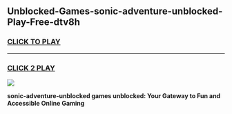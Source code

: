 
## Unblocked-Games-sonic-adventure-unblocked-Play-Free-dtv8h
<h3>
<a href="https://premium76.site?title=sonic-adventure-unblocked&ref=21A">CLICK TO PLAY</a></h3>
<hr>

<h3>
<a href="https://premium76.site?title=sonic-adventure-unblocked&ref=21A">CLICK 2 PLAY</a>
  
</h3>

<a href="https://premium76.site?title=sonic-adventure-unblocked&ref=21A"><img src="https://clearcache.store/games.png"></a>


**sonic-adventure-unblocked games unblocked: Your Gateway to Fun and Accessible Online Gaming**
